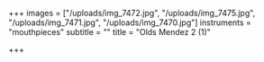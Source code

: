+++
images = ["/uploads/img_7472.jpg", "/uploads/img_7475.jpg", "/uploads/img_7471.jpg", "/uploads/img_7470.jpg"]
instruments = "mouthpieces"
subtitle = ""
title = "Olds Mendez 2 (1)"

+++
